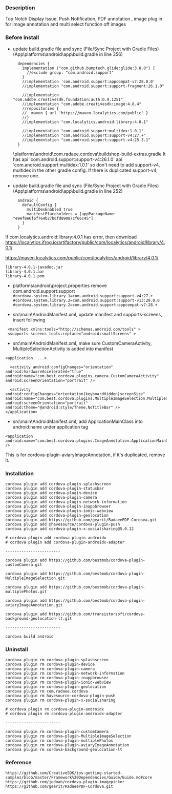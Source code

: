 ### Description

Top Notch Display Issue, Push Notification, PDF annotation , image plug in for image annotation and multi select function off images

### Before install

- update build.gradle file and sync (File/Sync Project with Gradle Files)
      (App\platforms\android\app\build.gradle   in line 356)
  ```
    dependencies {
      implementation ("com.github.bumptech.glide:glide:3.8.0") {
        //exclude group: "com.android.support"
      }
      //implementation 'com.android.support:appcompat-v7:28.0.0'
      //implementation "com.android.support:support-fragment:26.1.0"
      
      //implementation "com.adobe.creativesdk.foundation:auth:0.9.1251"
      //implementation "com.adobe.creativesdk:image:4.8.4"
      //repositories {
      //  maven { url 'https://maven.localytics.com/public' }
      //}
      //implementation "com.localytics.android:library:4.0.1"

      //implementation "com.android.support:multidex:1.0.1"
      //implementation "com.android.support:support-v4:27.+"
      //implementation "com.android.support:support-v4:25.3.1"
    }
  ```
  \platforms\android\com.radaee.cordova\buildshop-build-extras.gradle
  It has
    api 'com.android.support:support-v4:26.1.0'
    api 'com.android.support:multidex:1.0.1'
  so don't need to add support-v4, multidex in the other gradle config.
  If there is duplicated support-v4, remove one.

- update build.gradle file and sync (File/Sync Project with Gradle Files)
      (App\platforms\android\app\build.gradle in line 252)
  ```
    android {
      defaultConfig {
        multiDexEnabled true
        manifestPlaceholders = [appPackageName: "e9ef8e6f6f764b27b6fd89087cf66c45"]
      }
    }
  ```

If com.localytics.android:library:4.0.1 has error, then download
https://localytics.jfrog.io/artifactory/public/com/localytics/android/library/4.0.1/

https://maven.localytics.com/public/com/localytics/android/library/4.0.1/
  ```
library-4.0.1-javadoc.jar
library-4.0.1.aar
library-4.0.1.pom
  ```

- platforms\android\project.properties
remove com.android.support:support
`#cordova.system.library.1=com.android.support:support-v4:27.+`
`#cordova.system.library.2=com.android.support:support-v13:28.0.0`
`#cordova.system.library.2=com.android.support:appcompat-v7:28.+`

- src\main\AndroidManifest.xml, update manifest and supports-screens, insert following 
```
 <manifest xmlns:tools="http://schemas.android.com/tools" >
 <supports-screens tools:replace="android:smallScreens" >
```

- src\main\AndroidManifest.xml, make sure CustomCameraActivity, MultipleSelectionActivity is added into manifest
```
<application  ...>

  <activity android:configChanges="orientation" android:hardwareAccelerated="true" android:name="com.best.cordova.plugins.camera.CustomCameraActivity" android:screenOrientation="portrait" />
  
  <activity android:configChanges="orientation|keyboardHidden|screenSize" android:name="com.best.cordova.plugins.MultipleImageSelection.MultipleSelectionActivity" android:screenOrientation="portrait" android:theme="@android:style/Theme.NoTitleBar" />
</application>
```

- src\main\AndroidManifest.xml, add ApplicationMainClass into android:name  under application tag
```
<application android:name="com.best.cordova.plugins.ImageAnnotation.ApplicationMainClass" />
```
This is for cordova-plugin-aviaryImageAnnotation, if it's duplicated, remove it.

### Installation

    cordova plugin add cordova-plugin-splashscreen
    cordova plugin add cordova-plugin-statusbar
    cordova plugin add cordova-plugin-device
    cordova plugin add cordova-plugin-camera
    cordova plugin add cordova-plugin-network-information
    cordova plugin add cordova-plugin-inappbrowser
    cordova plugin add cordova-plugin-ionic-webview
    cordova plugin add cordova-plugin-geolocation
    cordova plugin add https://github.com/gearit/RadaeePDF-Cordova.git
    cordova plugin add @havesource/cordova-plugin-push
    cordova plugin add cordova-plugin-x-socialsharing@5.0.12
    
    # cordova plugin add cordova-plugin-androidx
    # cordova plugin add cordova-plugin-androidx-adapter

    ------------------------

    cordova plugin add https://github.com/bestmob/cordova-plugin-customCamera.git

    cordova plugin add https://github.com/bestmob/cordova-plugin-MultipleImageSelection.git

    cordova plugin add https://github.com/bestmob/cordova-plugin-multiplePhotos.git

    cordova plugin add https://github.com/bestmob/cordova-plugin-aviaryImageAnnotation.git

    cordova plugin add https://github.com/transistorsoft/cordova-background-geolocation-lt.git

    ------------------------

    cordova build android

### Uninstall

    cordova plugin rm cordova-plugin-splashscreen
    cordova plugin rm cordova-plugin-device
    cordova plugin rm cordova-plugin-camera
    cordova plugin rm cordova-plugin-network-information
    cordova plugin rm cordova-plugin-inappbrowser
    cordova plugin rm cordova-plugin-ionic-webview
    cordova plugin rm cordova-plugin-geolocation
    cordova plugin rm com.radaee.cordova
    cordova plugin rm havesource-cordova-plugin-push
    cordova plugin rm cordova-plugin-x-socialsharing
    
    # cordova plugin rm cordova-plugin-androidx
    # cordova plugin rm cordova-plugin-androidx-adapter
    
    ------------------------

    cordova plugin rm cordova-plugin-customCamera
    cordova plugin rm cordova-plugin-MultipleImageSelection
    cordova plugin rm cordova-plugin-multiplePhotos
    cordova plugin rm cordova-plugin-aviaryImageAnnotation
    cordova plugin rm cordova-background-geolocation-lt

### Reference
    https://github.com/CreativeSDK/ios-getting-started-samples/blob/master/Framework%20Dependencies/Guide/Guide.md#core
    https://github.com/jeduan/cordova-plugin-imagepicker
    https://github.com/gearit/RadaeePDF-Cordova.git
